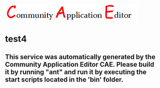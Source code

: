 ![CAE](https://github.com/PhilCAEOrg/microservice-5/blob/master/img/logo.png)  

test4
===================


This service was automatically generated by the Community Application Editor CAE. Please build it by running "ant" and run it by executing the start scripts located in the 'bin' folder.
---------------
